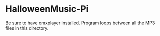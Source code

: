 # HalloweenMusic-Pi

Be sure to have omxplayer installed. Program loops between all the MP3 files in this directory.
